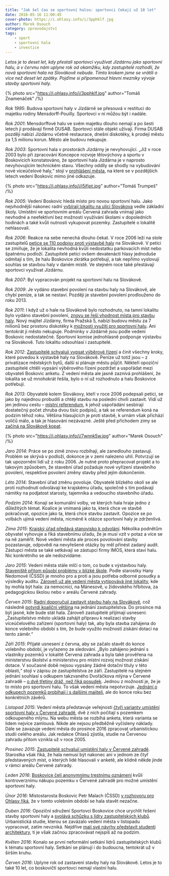 ```yaml
---
title: "Jak šel čas se sportovní halou: sportovci čekají už 10 let"
date: 2016-05-16 11:00:45
cover-photo: https://i.ohlasy.info/i/3pphklf.jpg
author: Marek Osouch
category: zpravodajství
tags:
    - sport
    - sportovní hala
    - investice
---
```


*Letos je to deset let, kdy přestali sportovci využívat Jízdárnu jako sportovní halu, a v červnu nám uplyne rok od okamžiku, kdy zastupitelé rozhodli, že nová sportovní hala na Slovákově nebude. Tímto krokem jsme se vrátili o více než deset let zpátky. Pojďme si připomenout hlavní mezníky vývoje stavby sportovní haly.*

{% photo src="https://i.ohlasy.info/i/3pphklf.jpg" author="Tomáš Znamenáček" /%}

*Rok 1995*: Budova sportovní haly v Jízdárně se přesouvá v restituci do majetku rodiny Mensdorff-Pouilly. Sportovci v ní můžou být i nadále.

*Rok 2001*: Mensdorffové halu ve svém majetku dlouho nemají a po šesti letech ji prodávají firmě DUSAB. Sportovci stále objekt užívají. Firma DUSAB později nabízí Jízdárnu včetně restaurace, dnešní diskotéky, k prodeji městu za 1,5 milionu korun. Město ale budovu nekupuje.

*Rok 2003*: Sportovní hala v prostorách Jízdárny je nevyhovující. „Již v roce 2003 bylo při zpracování Koncepce rozvoje tělovýchovy a sportu v Boskovicích konstatováno, že sportovní hala Jízdárna je v naprosto nevyhovujícím technickém stavu. Všechny oddíly se shodly na vybudování nové víceúčelové haly,“ stojí v [prohlášení města](http://www.boskovice.cz/tiskova-konference/d-20592), na které se v pozdějších letech vedení Boskovic mimo jiné odkazuje.

{% photo src="https://i.ohlasy.info/i/i5ifipt.jpg" author="Tomáš Trumpeš" /%}

*Rok 2005*: Vedení Boskovic hledá místo pro novou sportovní halu. Jako nejvhodnější nakonec radní [vybírají lokalitu na ulici Slovákova](http://stare.boskovicko.cz/cislo.phtml?iss_id=113#art_3649) vedle základní školy. Umístění ve sportovním areálu Červená zahrada vnímají jako nevhodné a neefektivní bez možnosti využívání školami v dopoledních hodinách a také kvůli nutnosti vykupovat pozemky. Zastupitelé o lokalitě nehlasovali.

*Rok 2006*: Reakce na sebe nenechá dlouho čekat. V roce 2006 leží na stole zastupitelů [petice se 110 podpisy proti výstavbě haly](http://stare.boskovicko.cz/cislo.phtml?iss_id=166#art_5383) na Slovákově. V petici se zmiňuje, že je lokalita nevhodná kvůli nedostatku parkovacích míst nebo špatnému podloží. Zastupitelé petici ovšem devatenácti hlasy jednoduše odmítají s tím, že halu Boskovice zkrátka potřebují, a tak nepřímo vyslovují souhlas se stavbou haly v daném místě. Ve stejném roce také přestávají sportovci využívat Jízdárnu.

*Rok 2007*: Byl vypracován projekt na sportovní halu na Slovákově.

*Rok 2009*: Je vydáno stavební povolení na stavbu haly na Slovákově, ale chybí peníze, a tak se nestaví. Později je stavební povolení prodlouženo do roku 2013.

*Rok 2011*: I když už o hale na Slovákově bylo rozhodnuto, na tamní lokalitu bylo vydáno stavební povolení, [znovu se řeší vhodnost místa pro stavbu haly](http://stare.boskovicko.cz/cislo.phtml?iss_id=413#art_14016). Nový majitel Jízdárny, firma Pražská 5, nabízí budovu městu za 7 milionů bez prostoru diskotéky k [možnosti využití pro sportovní halu](http://stare.boskovicko.cz/cislo.phtml?iss_id=410#art_13900). Ani tentokrát ji město nekupuje. Podmínky v Jízdárně jsou podle vedení Boskovic nedostatečné. Sportovní komise jednohlasně podporuje výstavbu na Slovákově. Tuto lokalitu odsouhlasí i zastupitelé.

*Rok 2012*: [Zastupitelé schvalují vypsat výběrové řízení](http://stare.boskovicko.cz/cislo.phtml?iss_id=463#art_15787) a činit všechny kroky, které povedou k výstavbě haly na Slovákově. Peníze už totiž jsou – z privatizace městských bytů, další si plánuje městu půjčit. Někteří opoziční zastupitelé chtěli vypsání výběrového řízení pozdržet a uspořádat mezi obyvateli Boskovic anketu. Z vedení města ale jasně zaznívá prohlášení, že lokalita se už mnohokrát řešila, bylo o ní už rozhodnuto a halu Boskovice potřebují.

*Rok 2013*: Obyvatelé kolem Slovákovy, kteří v roce 2006 podepsali petici, se jako by najednou probudili a chtějí stavbu na poslední chvíli zastavit. Vidí už jen jedinou cestu – [místní referendum](http://stare.boskovicko.cz/cislo.phtml?iss_id=489#art_16714), k jehož uspořádání sesbírají dostatečný počet zhruba dvou tisíc podpisů, a tak se referendum koná na podzim téhož roku. Většina hlasujících je proti stavbě, k urnám však přichází voličů málo, a tak je hlasování nezávazné. Ještě před příchodem zimy se [začíná na Slovákově kopat](http://stare.boskovicko.cz/cislo.phtml?iss_id=507#art_17330).

{% photo src="https://i.ohlasy.info/i/7wnnk5w.jpg" author="Marek Osouch" /%}

*Jaro 2014*: Práce se po zimě znovu rozbíhají, ale zanedlouho zastavují. Problém se skrývá v podloží, dokonce je v zemi nalezeno uhlí. Potvrzují se tak upozornění lidí už z roku 2006. Je nutné proto přepracovat projekt a to takovým způsobem, že stavební úřad požaduje nové vyřízení stavebního povolení, respektive povolení změny stavby před jejím dokončením.

*Léto 2014*: Stavební úřad změnu povoluje. Obyvatelé blízkého okolí se ale proti rozhodnutí odvolávají ke krajskému úřadu, společně s tím podávají námitky na podjatost starosty, tajemníka a vedoucího stavebního úřadu. 

*Podzim 2014*: Konají se komunální volby, ve kterých hala hraje jedno z důležitých témat. Koalice je vnímaná jako ta, která chce ve stavbě pokračovat, opozice jako ta, která chce stavbu zastavit. Opozice se po volbách ujímá vedení města, nicméně k otázce sportovní haly je zdrženlivá.

*Zima 2015*: [Krajský úřad předává stanovisko k odvolání](http://ohlasy.info/clanky/2015/02/stavba-haly-stoji.html). Několika podnětům obyvatel vyhovuje a říká stavebnímu úřadu, že je musí vzít v potaz a více se na ně zaměřit. Nové vedení města ale proces povolování stavby pozastavuje, odpovědi na nevyřešené otázky by měl přinést zadaný audit. Zástupci města se také setkávají se zástupci firmy IMOS, která staví halu. Nic konkrétního se ale nedozvídáme.

*Jaro 2015*: Vedení města stále mlčí o tom, co bude s výstavbou haly. [Staveniště přitom působí problémy v blízké škole](/clanky/2015/04/staveniste-haly.html). Podle starostky Hany Nedomové (ČSSD) je mnoho pro a proti a jsou potřeba odborné posudky a výsledky auditu. [Zároveň už ale vedení města vytipovává jiné lokality](/clanky/2015/06/pozemky-pro-halu.html), kde by mohla být hala: za nemocnicí, na Mánesově, u židovského hřbitova, za pedagogickou školou nebo v areálu Červené zahrady.

*Červen 2015*: [Radní doporučují zastavit stavbu haly na Slovákově](/clanky/2015/06/hala-zastavena.html), což následně [potvrdí koaliční většina](/clanky/2015/06/hala-nebude.html) na jednání zastupitelstva. Do prosince má být jasné, kde bude stát hala. Zároveň zastupitelé přijímají usnesení: „Zastupitelstvo město ukládá zahájit přípravu k realizaci stavby víceúčelového zařízení (sportovní haly) tak, aby byla stavba zahájena do konce volebního období s tím, že bude využito možností získání dotací na tento záměr.“

*Září 2015*: Přijaté usnesení z června, aby se začalo stavět do konce volebního období, je vyřazeno ze sledování. „Bylo zahájeno jednání s vlastníky pozemků v lokalitě Červená zahrada a byla také prověřena na ministerstvu školství a ministerstvu pro místní rozvoj možnost získání dotace. V současné době nejsou vypsány žádné dotační tituly v této oblasti,“ stojí v zápisu ze zastupitelstva ze září. Zastupitelé na stejném jednání souhlasí s odkupem takzvaného Dvořáčkova mlýna v Červené zahradě – [o dvě třetiny dráž, než říká posudek](/clanky/2015/10/dvorackuv-mlyn.html). Jednou z možností je, že je to místo pro sportovní halu. To však vedení města nepotvrzuje. [Jednání o odkupech pozemků probíhají i s dalšími majiteli](/clanky/2015/11/cervenka-odkup.html), ale do konce roku bez konkrétních závěrů.

*Listopad 2015*: Vedení města představuje veřejnosti [čtyři varianty umístění sportovní haly v Červené zahradě](/clanky/2015/11/varianty-haly.html), dvě z nich počítají s pozemkem odkoupeného mlýnu. Na webu města se rozbíhá anketa, která varianta se lidem nejvíce zamlouvá. Nikde ale nejsou předběžně vyčísleny náklady. Dále se zavazuje vedení města do prosince 2016 zpracovat urbanistickou studii celého areálu. Jak redakce Ohlasů zjistila, studie na Červenou zahradu přitom vznikla už v roce 2005.

*Prosinec 2015*: [Zastupitelé schvalují umístění haly v Červené zahradě](/clanky/2015/12/zastupitelstvo.html). Starostka však říká, že hala nemusí být nakonec ani v jednom ze čtyř představených míst, o kterých lidé hlasovali v anketě, ale klidně někde jinde v rámci areálu Červené zahrady.

*Leden 2016*: [Boskovice čelí anonymnímu trestnímu oznámení](/clanky/2016/01/cervenka-trestni-oznameni.html) kvůli kontroverznímu nákupu pozemku v Červené zahradě pro možné umístění sportovní haly.

*Únor 2016*: Místostarosta Boskovic Petr Malach (ČSSD) [v rozhovoru pro Ohlasy říká](/clanky/2016/02/rozhovor-petr-malach.html), že v tomto volebním období se hala stavět nezačne.

*Duben 2016*: Opoziční sdružení Sportovci Boskovice chce urychlit řešení stavby sportovní haly a [svolává schůzku s lídry zastupitelských klubů](/clanky/2016/04/zastupitelstvo.html). Urbanistická studie, kterou se zavázalo vedení města v listopadu vypracovat, zatím nevzniká. Nejdříve [mají své návrhy představit studenti architektury](/clanky/2016/05/urbanismus-cervenka.html), ti je však začnou zpracovávat nejspíš až na podzim.

*Květen 2016*: Konalo se první neformální setkání lídrů zastupitelských klubů k tématu sportovní haly. Setkání se plánují i do budoucna, tentokrát už v širším kruhu.

*Červen 2016*: Uplyne rok od zastavení stavby haly na Slovákově. Letos je to také 10 let, co boskovičtí sportovci nemají vlastní halu.
